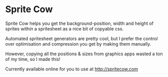 Sprite Cow
==========

Sprite Cow helps you get the background-position, width and height of sprites within a spritesheet as a nice bit of copyable css.

Automated spritesheet generators are pretty cool, but I prefer the control over optimisation and compression you get by making them manually.

However, copying all the positions & sizes from graphics apps wasted a ton of my time, so I made this!

Currently available online for you to use at http://spritecow.com